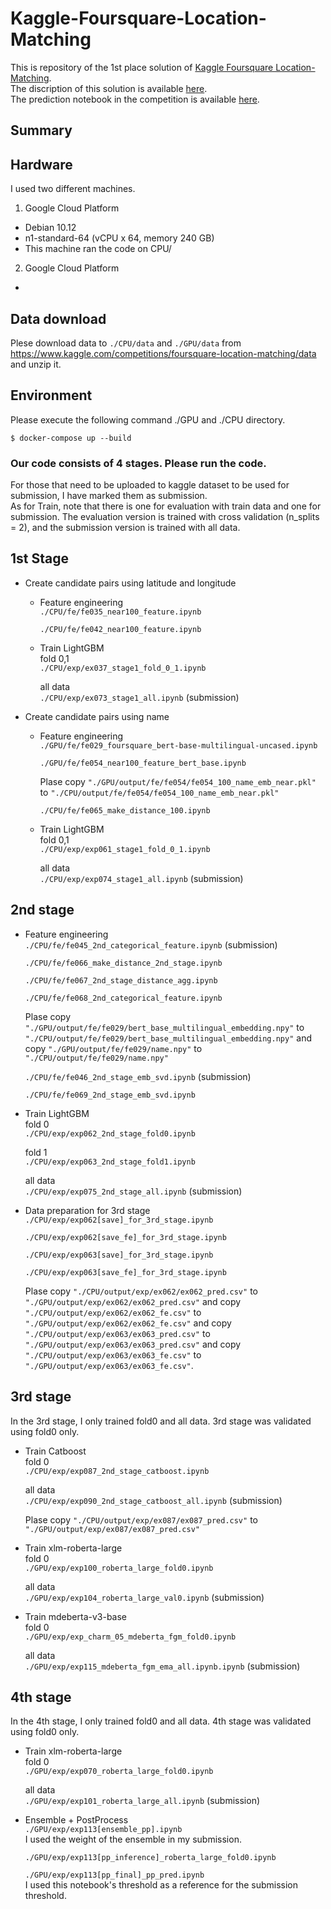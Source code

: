 # Kaggle-Foursquare-Location-Matching
This is repository of the 1st place solution of [Kaggle Foursquare Location-Matching](https://www.kaggle.com/competitions/foursquare-location-matching).</br>
The discription of this solution is available [here](https://www.kaggle.com/competitions/foursquare-location-matching/discussion/336055).</br>
The prediction notebook in the competition is available [here](https://www.kaggle.com/code/takoihiraokazu/sub-ex73-74-75-ex104-115-90-101-merge-train3).

## Summary

## Hardware
I used two different machines.
1. Google Cloud Platform
- Debian 10.12
- n1-standard-64 (vCPU x 64, memory 240 GB)
- This machine ran the code on CPU/
2. Google Cloud Platform
- 

## Data download
Plese download data to `./CPU/data` and `./GPU/data` from https://www.kaggle.com/competitions/foursquare-location-matching/data and unzip it.

## Environment
Please execute the following command ./GPU and ./CPU directory.
```
$ docker-compose up --build
```

### Our code consists of 4 stages. Please run the code.
For those that need to be uploaded to kaggle dataset to be used for submission, I have marked them as submission.</br>
 As for Train, note that there is one for evaluation with train data and one for submission. The evaluation version is trained with cross validation (n_splits = 2), and the submission version is trained with all data.
## 1st Stage
- Create candidate pairs using latitude and longitude
    - Feature engineering</br>
        ``` ./CPU/fe/fe035_near100_feature.ipynb ```</br>

        ``` ./CPU/fe/fe042_near100_feature.ipynb ```
    - Train LightGBM</br>
        fold 0,1</br>
        ```./CPU/exp/ex037_stage1_fold_0_1.ipynb ```</br>

        all data</br>
        ``` ./CPU/exp/ex073_stage1_all.ipynb ``` (submission) </br>
        
- Create candidate pairs using name
    - Feature engineering</br>
        ``` ./GPU/fe/fe029_foursquare_bert-base-multilingual-uncased.ipynb ``` </br>

        ``` ./GPU/fe/fe054_near100_feature_bert_base.ipynb ```</br>
    
      Plase copy ```"./GPU/output/fe/fe054/fe054_100_name_emb_near.pkl"``` to ```"./CPU/output/fe/fe054/fe054_100_name_emb_near.pkl"```

        ``` ./CPU/fe/fe065_make_distance_100.ipynb  ```
    - Train LightGBM</br>
        fold 0,1</br>
        ``` ./CPU/exp/exp061_stage1_fold_0_1.ipynb ```</br>
        
        all data</br>
        ``` ./CPU/exp/exp074_stage1_all.ipynb ``` (submission) </br>

## 2nd stage
- Feature engineering</br>
     ``` ./CPU/fe/fe045_2nd_categorical_feature.ipynb ``` (submission)</br>

    ```./CPU/fe/fe066_make_distance_2nd_stage.ipynb ```</br>

    ```./CPU/fe/fe067_2nd_stage_distance_agg.ipynb```</br>

    ```./CPU/fe/fe068_2nd_categorical_feature.ipynb```</br>

    Plase copy ```"./GPU/output/fe/fe029/bert_base_multilingual_embedding.npy"``` to ```"./CPU/output/fe/fe029/bert_base_multilingual_embedding.npy"``` and copy ```"./GPU/output/fe/fe029/name.npy"``` to ```"./CPU/output/fe/fe029/name.npy"```

    ```./CPU/fe/fe046_2nd_stage_emb_svd.ipynb``` (submission)</br>

    ```./CPU/fe/fe069_2nd_stage_emb_svd.ipynb```</br>
- Train LightGBM</br>
    fold 0</br>
    ```./CPU/exp/exp062_2nd_stage_fold0.ipynb```</br>

    fold 1</br>
    ```./CPU/exp/exp063_2nd_stage_fold1.ipynb```</br>
    
    all data</br>
    ```./CPU/exp/exp075_2nd_stage_all.ipynb``` (submission)</br>

- Data preparation for 3rd stage
    ```./CPU/exp/exp062[save]_for_3rd_stage.ipynb```</br>

    ```./CPU/exp/exp062[save_fe]_for_3rd_stage.ipynb```</br>

    ```./CPU/exp/exp063[save]_for_3rd_stage.ipynb```</br>

    ```./CPU/exp/exp063[save_fe]_for_3rd_stage.ipynb```</br>

    Plase copy ```"./CPU/output/exp/ex062/ex062_pred.csv"``` to ```"./GPU/output/exp/ex062/ex062_pred.csv"``` and copy ```"./CPU/output/exp/ex062/ex062_fe.csv"``` to ```"./GPU/output/exp/ex062/ex062_fe.csv"``` and copy ```"./CPU/output/exp/ex063/ex063_pred.csv"``` to ```"./GPU/output/exp/ex063/ex063_pred.csv"``` and copy ```"./CPU/output/exp/ex063/ex063_fe.csv"``` to ```"./GPU/output/exp/ex063/ex063_fe.csv"```.

## 3rd stage
In the 3rd stage, I only trained fold0 and all data. 3rd stage was validated using fold0 only.
- Train Catboost </br>
    fold 0</br> 
    ```./CPU/exp/exp087_2nd_stage_catboost.ipynb```</br>

    all data </br>
    ```./CPU/exp/exp090_2nd_stage_catboost_all.ipynb``` (submission)</br>

    Plase copy ```"./CPU/output/exp/ex087/ex087_pred.csv"``` to ```"./GPU/output/exp/ex087/ex087_pred.csv"```


- Train xlm-roberta-large </br>
    fold 0</br>
    ```./GPU/exp/exp100_roberta_large_fold0.ipynb```</br>

    all data</br>
    ```./GPU/exp/exp104_roberta_large_val0.ipynb``` (submission)

- Train mdeberta-v3-base</br>
    fold 0 </br>
    ```./GPU/exp/exp_charm_05_mdeberta_fgm_fold0.ipynb```</br>

    all data</br>
    ```./GPU/exp/exp115_mdeberta_fgm_ema_all.ipynb.ipynb``` (submission)</br>

## 4th stage
In the 4th stage, I only trained fold0 and all data. 4th stage was validated using fold0 only.
- Train xlm-roberta-large </br>
    fold 0 </br>
    ```./GPU/exp/exp070_roberta_large_fold0.ipynb```

    all data </br>
    ```./GPU/exp/exp101_roberta_large_all.ipynb``` (submission)

- Ensemble + PostProcess</br>
    ```./GPU/exp/exp113[ensemble_pp].ipynb```</br>
         I used the weight of the ensemble in my submission.
    
    ```./GPU/exp/exp113[pp_inference]_roberta_large_fold0.ipynb```</br>

    ```./GPU/exp/exp113[pp_final]_pp_pred.ipynb```</br>
        I used this notebook's threshold as a reference for the submission threshold.








    








